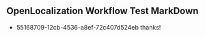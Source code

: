 ## OpenLocalization Workflow Test MarkDown
* 55168709-12cb-4536-a8ef-72c407d524eb thanks!

<!--HONumber=Aug16_HO1-->


